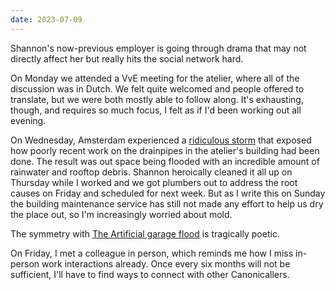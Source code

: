 ```yaml
---
date: 2023-07-09
---
```


Shannon's now-previous employer is going through drama that may not directly affect her but really hits the social network hard.

On Monday we attended a VvE meeting for the atelier, where all of the discussion was in Dutch. We felt quite welcomed and people offered to translate, but we were both mostly able to follow along. It's exhausting, though, and requires so much focus, I felt as if I'd been working out all evening.

On Wednesday, Amsterdam experienced a [ridiculous storm](https://www.theguardian.com/environment/2023/jul/07/weather-tracker-storm-poly-germany-netherlands) that exposed how poorly recent work on the drainpipes in the atelier's building had been done. The result was out space being flooded with an incredible amount of rainwater and rooftop debris. Shannon heroically cleaned it all up on Thursday while I worked and we got plumbers out to address the root causes on Friday and scheduled for next week. But as I write this on Sunday the building maintenance service has still not made any effort to help us dry the place out, so I'm increasingly worried about mold.

The symmetry with [The Artificial garage flood](/logs/events/2013-garage/) is tragically poetic.

On Friday, I met a colleague in person, which reminds me how I miss in-person work interactions already. Once every six months will not be sufficient, I'll have to find ways to connect with other Canonicallers.
